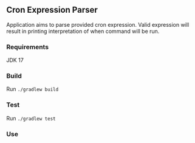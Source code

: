 ## Cron Expression Parser

Application aims to parse provided cron expression. Valid expression will result in printing interpretation of when
command will be run.

### Requirements

JDK 17

### Build

Run `./gradlew build`

### Test

Run `./gradlew test`

### Use